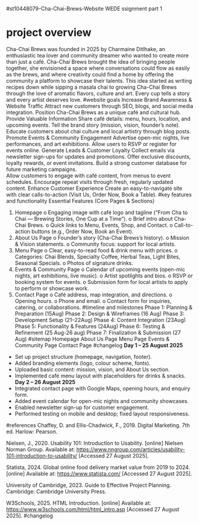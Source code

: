 #st10448079-Cha-Chai-Brews-Website
WEDE ssignment part 1
# project overview
Cha-Chai Brews was founded in 2025 by Charmaine Ditlhake, an enthusiastic tea lover and community dreamer who wanted to create more than just a café. Cha-Chai Brews brought the idea of bringing people together, she envisioned a space where conversations could flow as easily as the brews, and where creativity could find a home by offering the community a platform to showcase their talents. This idea started as writing recipes down while sipping a masala chai to growing Cha-Chai Brews through the love of aromatic flavors, culture and art. Every cup tells a story and every artist deserves love. 
#website goals
Increase Brand Awareness & Website Traffic 
Attract new customers through SEO, blogs, and social media integration. 
Position Cha-Chai Brews as a unique café and cultural hub. 
Provide Valuable Information 
Share café details: menu, hours, location, and upcoming events. 
Tell the brand story (mission, vision, founder’s note). 
Educate customers about chai culture and local artistry through blog posts. 
Promote Events & Community Engagement 
Advertise open-mic nights, live performances, and art exhibitions. 
Allow users to RSVP or register for events online. 
Generate Leads & Customer Loyalty 
Collect emails via newsletter sign-ups for updates and promotions. 
Offer exclusive discounts, loyalty rewards, or event invitations. 
Build a strong customer database for future marketing campaigns.  
Allow customers to engage with café content, from menus to event schedules. 
Encourage repeat visits through fresh, regularly updated content. 
Enhance Customer Experience 
Create an easy-to-navigate site with clear calls-to-action (Visit Us, Order Now, Book a Table). 
#key features and functionality
Essential Features (Core Pages & Sections)
1.	Homepage
o	Engaging image with café logo and tagline (“From Cha to Chai — Brewing Stories, One Cup at a Time”).
o	Brief intro about Cha-Chai Brews.
o	Quick links to Menu, Events, Shop, and Contact.
o	Call-to-action buttons (e.g., Order Now, Book an Event).
2.	About Us Page
o	Founder’s story (Cha-Chai Brews’s history).
o	Mission & Vision statements.
o	Community focus: support for local artists.
3.	Menu Page
o	Clear, easy-to-read food & drink menu with prices.
o	Categories: Chai Blends, Specialty Coffee, Herbal Teas, Light Bites, Seasonal Specials.
o	Photos of signature drinks.
4.	Events & Community Page
o	Calendar of upcoming events (open-mic nights, art exhibitions, live music).
o	Artist spotlights and bios.
o	RSVP or booking system for events.
o	Submission form for local artists to apply to perform or showcase work.
5.	Contact Page
o	Café address, map integration, and directions.
o	Opening hours.
o	Phone and email.
o	Contact form for inquiries, catering, or collaborations.
#timeline and milestones
Phase 1: Planning & Preparation (15Aug) 
Phase 2: Design & Wireframes (16 Aug) 
Phase 3: Development Setup (21–22Aug) 
Phase 4: Content Integration (23Aug) 
Phase 5: Functionality & Features (24Aug) 
Phase 6: Testing & Refinement (25 Aug-26 aug) 
Phase 7: Finalization & Submission (27 Aug) 
#sitemap
Homepage
About Us Page 
Menu Page 
Events & Community Page 
Contact Page
#changelog
**Day 1 – 25 August 2025**
* Set up project structure (homepage, navigation, footer).
* Added branding elements (logo, colour scheme, fonts).
* Uploaded basic content: mission, vision, and About Us section.
* Implemented café menu layout with placeholders for drinks & snacks.
**Day 2 – 26 August 2025**
* Integrated contact page with Google Maps, opening hours, and enquiry form.
* Added event calendar for open-mic nights and community showcases.
* Enabled newsletter sign-up for customer engagement.
* Performed testing on mobile and desktop; fixed layout responsiveness.

#references
Chaffey, D. and Ellis-Chadwick, F., 2019. Digital Marketing. 7th ed. Harlow: Pearson.

Nielsen, J., 2020. Usability 101: Introduction to Usability. [online] Nielsen Norman Group. Available at: https://www.nngroup.com/articles/usability-101-introduction-to-usability/
 [Accessed 27 August 2025].

Statista, 2024. Global online food delivery market value from 2019 to 2024. [online] Available at: https://www.statista.com/
 [Accessed 27 August 2025].

University of Cambridge, 2023. Guide to Effective Project Planning. Cambridge: Cambridge University Press.

W3Schools, 2025. HTML Introduction. [online] Available at: https://www.w3schools.com/html/html_intro.asp
 [Accessed 27 August 2025].
#changelog

